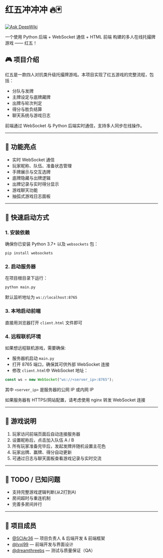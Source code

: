 # 红五冲冲冲 🔥🃏
[![Ask DeepWiki](https://deepwiki.com/badge.svg)](https://deepwiki.com/SClAr36/RedFive)

一个使用 Python 后端 + WebSocket 通信 + HTML 前端 构建的多人在线托撮牌游戏 —— 红五！

## 🎮 项目介绍

红五是一款四人对抗类升级托撮牌游戏。本项目实现了红五游戏的完整流程，包括：

* 分队与发牌
* 主牌设定与底牌藏牌
* 出牌与轮次判定
* 得分与胜负结算
* 聊天系统与游戏日志

前端通过 WebSocket 与 Python 后端实时通信，支持多人同步在线操作。

---

## 🌟 功能亮点

* 实时 WebSocket 通信
* 玩家昵称、队伍、准备状态管理
* 手牌展示与交互选牌
* 底牌隐藏与出牌逻辑
* 出牌记录与实时得分显示
* 游戏聊天功能
* 抽弧式游戏日志面板

---

## 🚀 快速启动方式

### 1. 安装依赖

确保你已安装 Python 3.7+ 以及 `websockets` 包：

```bash
pip install websockets
```

### 2. 启动服务器

在项目根目录下运行：

```bash
python main.py
```

默认监听地址为 `ws://localhost:8765`

### 3. 本地启动前端

直接用浏览器打开 `client.html` 文件即可

### 4. 远程联机环境

如果想远程联机游戏，需要确保:

* 服务器机启动 `main.py`
* 打开 8765 端口，确保其可供外部 WebSocket 连接
* 修改 `client.html`中 WebSocket 地址：

```javascript
const ws = new WebSocket("ws://<server_ip>:8765");
```

其中 `<server_ip>` 是服务器的公网 IP 或内网 IP

如果服务器有 HTTPS/网站配置，请考虑使用 nginx 转发 WebSocket 连接

---

## 📌 游戏说明

1. 玩家访问前端页面后自动连接服务器
2. 设置昵称后，点击加入队伍 A / B
3. 所有玩家准备完毕后，发起发牌并随机设置主花色
4. 玩家出牌、赢牌、得分自动更新
5. 可通过日志与聊天面板查看游戏记录与实时交流

---

## 📄 TODO / 已知问题

* 支持完整游戏逻辑判断(从2打到A)
* 房间超时与重连机制
* 完善多房间并行

---

## 🙌 项目成员

- [@SClAr36](https://github.com/SClAr36) — 项目负责人 & 后端开发 & 前端框架
- [@lvxj99](https://github.com/lvxj99) — 前端开发与界面设计
- [@dreamthreebs](https://github.com/dreamthreebs) — 测试与质量保证（QA）  